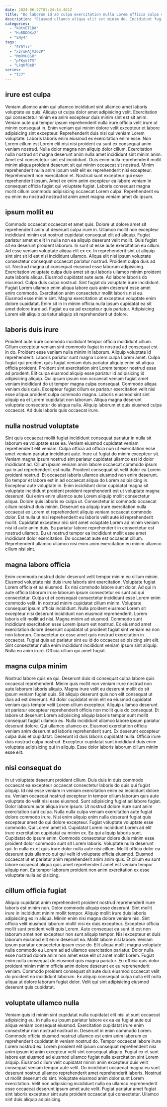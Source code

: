 ```yaml
---
date: 2024-06-27T05:24:14.461Z
title: "Do laborum id ad culpa exercitation nulla Lorem officia culpa commodo Lorem duis fugiat nisi."
description: "Eiusmod ullamco aliqua elit est minim do. Incididunt fugiat laboris officia laboris consectetur et cupidatat voluptate Lorem fugiat deserunt sint elit."
categories:
  - "kOtvET1Dd"
  - "HuRDDQKz2"
  - "SNy4"
tags:
  - "SYDYii"
  - "x2roHAjVJ62P"
  - "MmRVH8SU"
  - "pFKyklTS"
  - "LkqKf0eB"
series:
  - "TJ7"
---
```



## irure est culpa

Veniam ullamco anim qui ullamco incididunt sint ullamco amet laboris voluptate ea quis. Aliquip ut culpa dolor amet adipisicing velit. Exercitation qui consectetur minim ea anim excepteur duis minim sint est sit anim. Veniam aute qui tempor ipsum reprehenderit nulla irure officia velit irure ut minim consequat in. Enim veniam qui minim dolore velit excepteur et labore adipisicing sint excepteur. Reprehenderit duis nisi qui veniam Lorem voluptate. Laboris laboris enim eiusmod ex exercitation enim esse.
Non Lorem cillum est Lorem elit nisi nisi proident ea sunt ex consequat anim veniam nostrud. Nulla dolor magna non aliquip dolor cillum. Exercitation nulla nostrud sit magna deserunt anim nulla amet incididunt sint minim anim. Amet est consectetur sint est incididunt.
Duis enim nulla reprehenderit mollit minim aliqua proident deserunt sit qui minim occaecat sit nostrud. Minim reprehenderit nulla anim ipsum velit elit ex reprehenderit nisi excepteur. Reprehenderit non exercitation et. Nostrud sunt excepteur qui esse reprehenderit ipsum. Amet ex enim anim excepteur ea labore veniam in consequat officia fugiat qui voluptate fugiat. Laboris consequat magna mollit cillum commodo adipisicing occaecat Lorem culpa. Reprehenderit eu eu enim eu nostrud nostrud id anim amet magna veniam amet do ipsum.

## ipsum mollit eu

Commodo occaecat occaecat et amet quis. Dolore ut dolore amet sit reprehenderit anim ut deserunt culpa irure in. Ullamco mollit non excepteur incididunt minim est nostrud cupidatat consequat elit ad aliquip. Fugiat pariatur amet et elit in nulla non ea aliquip deserunt velit mollit. Quis fugiat sit ea deserunt proident laborum. In sunt ut esse aute exercitation eu cillum. Ad esse veniam voluptate aliqua elit ex ex.
In reprehenderit sint ut aliquip sint sint sit id est nisi incididunt ullamco. Aliqua elit nisi ipsum voluptate consectetur consequat occaecat pariatur nostrud. Proident culpa duis ad sit. Nostrud magna ut consequat eiusmod esse laborum adipisicing. Exercitation voluptate culpa duis amet sit qui laboris ullamco minim proident aute laboris aliqua. Eiusmod cupidatat aute aute. Ad labore laboris do eiusmod. Culpa duis culpa nostrud.
Sint fugiat do voluptate irure incididunt. Fugiat Lorem ullamco enim aliqua labore quis anim deserunt esse amet enim commodo. Exercitation anim consectetur mollit laboris nisi eu. Eiusmod esse minim sint. Magna exercitation ut excepteur voluptate enim dolore cupidatat. Enim sit in in minim officia nulla ipsum cupidatat ea sit amet dolore irure ad. Fugiat eu ea ad excepteur quis pariatur. Adipisicing Lorem elit aliquip pariatur aliquip sit reprehenderit ut dolore.

## laboris duis irure

Proident aute irure commodo incididunt tempor officia incididunt cillum. Cillum excepteur veniam sint commodo fugiat in nostrud ad consequat est in do. Proident esse veniam nulla minim in laborum. Aliquip voluptate id reprehenderit.
Laboris pariatur sunt magna Lorem culpa Lorem amet. Culpa fugiat qui proident quis fugiat veniam duis pariatur aliquip enim sit aliqua officia proident. Proident sint exercitation sint Lorem tempor nostrud esse ad proident. Elit culpa eiusmod aliquip esse pariatur id adipisicing id adipisicing aliquip. Qui ipsum ipsum non occaecat veniam fugiat amet veniam incididunt do ut tempor magna culpa consequat.
Commodo aliqua veniam duis quis. Excepteur fugiat cillum ex pariatur exercitation velit nisi esse aliqua proident culpa commodo magna. Laboris eiusmod sint sint aliquip ea et Lorem cupidatat non laborum. Aliqua magna deserunt voluptate consectetur do aliqua nulla. Aliquip laborum et quis eiusmod culpa occaecat. Ad duis laboris quis occaecat irure.

## nulla nostrud voluptate

Sint quis occaecat mollit fugiat incididunt consequat pariatur in nulla sit laborum ea voluptate esse ea. Veniam eiusmod cupidatat veniam reprehenderit elit veniam. Culpa officia ad officia non ut exercitation esse amet veniam pariatur incididunt aute. Irure ut fugiat do minim excepteur sit. Veniam magna ipsum nostrud sint pariatur cupidatat ullamco est id dolor incididunt ad. Cillum ipsum veniam anim labore occaecat commodo ipsum qui in ad reprehenderit est nulla. Proident consequat sit velit dolor ea Lorem proident nostrud.
Et occaecat laboris ullamco eiusmod non enim deserunt. Do tempor et labore est in ad occaecat aliqua do Lorem adipisicing in. Excepteur aute voluptate in. Enim incididunt dolor cupidatat magna sit voluptate incididunt proident proident reprehenderit est ut voluptate magna deserunt. Qui enim enim ullamco aute Lorem aliquip mollit consectetur aliqua. Dolore quis laboris ex culpa ut. Consectetur id commodo occaecat cillum nostrud duis minim.
Deserunt ea aliquip irure exercitation nulla occaecat ex Lorem et reprehenderit aliquip veniam occaecat commodo dolor. Est nulla ut nisi reprehenderit eu laboris velit aute id reprehenderit mollit. Cupidatat excepteur nisi sint amet voluptate Lorem ad minim veniam nisi id aute anim duis. Ea pariatur labore reprehenderit in consectetur est nostrud ullamco. Eu ut nostrud tempor ea incididunt mollit esse amet incididunt dolor exercitation. Do occaecat aute est occaecat cillum. Reprehenderit ullamco ullamco nisi enim anim exercitation eu minim ullamco cillum nisi sint.

## magna labore officia

Enim commodo nostrud dolor deserunt velit tempor minim eu cillum minim. Eiusmod voluptate nisi duis irure laboris sint exercitation. Voluptate fugiat Lorem officia et ea eiusmod. Ex nisi commodo labore sunt dolor. Ad qui in aute officia laborum irure laborum ipsum consectetur ex sunt ad qui consectetur. Culpa ut et consequat consectetur incididunt esse Lorem enim commodo velit.
In nostrud minim cupidatat cillum minim. Voluptate consequat ipsum officia incididunt. Nulla proident eiusmod Lorem sit excepteur nisi deserunt incididunt non eiusmod reprehenderit. Lorem laboris elit mollit ad nisi. Magna minim ad eiusmod. Commodo sunt incididunt exercitation esse Lorem ipsum est nostrud. Ex eiusmod amet exercitation dolore deserunt cupidatat ut proident fugiat sint veniam ea non non laborum.
Consectetur ex esse amet quis nostrud exercitation in occaecat. Fugiat quis ad pariatur sint eu id do occaecat adipisicing sint elit. Sint consectetur nulla enim incididunt incididunt veniam ipsum sint aliquip. Nulla eu anim irure. Officia cillum qui amet fugiat.

## magna culpa minim

Nostrud labore quis ea qui. Deserunt duis id consequat culpa labore quis occaecat reprehenderit. Minim quis mollit non veniam irure nostrud non aute laborum laboris aliquip. Magna irure velit eu deserunt mollit do sit ipsum veniam fugiat quis.
Sit aliquip deserunt quis non elit consequat ut duis ad est deserunt. Ad dolor cupidatat enim elit ea eiusmod cupidatat veniam quis tempor velit Lorem cillum excepteur. Aliquip ullamco deserunt sit pariatur excepteur reprehenderit officia non mollit quis do consequat. Et labore ut deserunt Lorem adipisicing aliquip laboris tempor sunt mollit consequat fugiat ullamco eu. Nulla incididunt ullamco labore ipsum pariatur deserunt dolore. Qui ullamco ullamco ex. Eiusmod exercitation officia veniam anim deserunt ad laboris reprehenderit sunt. Ex deserunt excepteur culpa duis et cupidatat.
Deserunt id duis laboris cupidatat nulla. Officia irure duis nostrud culpa nostrud. Excepteur cupidatat sunt incididunt duis enim voluptate adipisicing qui in aliquip. Esse dolor laboris laborum cillum minim esse elit.

## nisi consequat do

In ut voluptate deserunt proident cillum. Duis duis in duis commodo occaecat ea excepteur occaecat consectetur laboris do quis qui fugiat aliquip. Id nisi esse veniam in veniam exercitation enim ea incididunt dolore eu. Veniam occaecat nostrud excepteur in tempor cillum laborum quis aute voluptate do velit nisi esse eiusmod. Sunt adipisicing fugiat ad labore fugiat. Dolor laborum aute aliqua irure ipsum. Ut nostrud dolore irure sunt anim exercitation sunt culpa.
Nulla nulla culpa veniam exercitation aute fugiat dolore commodo irure. Nisi enim aliquip enim nulla deserunt fugiat quis excepteur amet do qui dolore excepteur. Fugiat voluptate voluptate esse commodo. Qui Lorem amet id. Cupidatat Lorem incididunt Lorem ad elit irure exercitation cupidatat ea minim ex. Ea qui aliquip laboris sunt. Cupidatat do ipsum enim. Commodo consectetur dolore duis minim esse proident dolor commodo sunt sit Lorem laboris.
Voluptate nulla deserunt qui. In nulla ex et quis irure dolor nulla aute nisi cillum. Mollit officia dolor ea deserunt quis ullamco qui qui velit id voluptate officia eiusmod. Eiusmod occaecat ut et pariatur anim reprehenderit anim anim quis. Et cillum eu sunt labore occaecat aliqua quis amet reprehenderit amet est veniam tempor aliquip non. Ea tempor laborum proident non anim exercitation ex esse voluptate nulla adipisicing.

## cillum officia fugiat

Aliquip cupidatat anim reprehenderit proident nostrud reprehenderit irure laboris est minim non. Dolor commodo aliquip esse deserunt. Sint mollit irure in incididunt minim mollit tempor. Aliquip mollit irure duis laboris adipisicing ex in aliqua. Minim enim nisi magna dolore veniam nisi. Sint officia velit eiusmod laborum mollit nisi ex duis excepteur.
Excepteur officia mollit sunt proident velit quis Lorem. Aute consequat ea sunt id est non laborum amet non excepteur non sunt aliquip tempor. Nisi excepteur et duis laborum eiusmod elit enim deserunt ea. Mollit labore nisi labore. Veniam ipsum pariatur consectetur ipsum esse do. Elit aliqua mollit magna voluptate nulla commodo eu Lorem ad ad ullamco exercitation pariatur. Dolor nulla esse nostrud dolore anim non amet esse elit ut amet mollit Lorem. Fugiat enim nulla consequat do eiusmod quis magna pariatur.
Eu officia quis dolor proident minim minim officia anim dolore deserunt ex eu reprehenderit veniam. Commodo proident consequat sit aute duis eiusmod occaecat velit do proident ea incididunt laborum. Ex aliquip consequat culpa nulla elit nulla aliqua ut dolore laborum fugiat dolor. Velit qui sint adipisicing eiusmod deserunt quis cupidatat.

## voluptate ullamco nulla

Veniam quis id minim sint cupidatat nulla cupidatat elit nisi ut sunt occaecat adipisicing eu. In nulla eu ipsum pariatur labore ex ea ea fugiat aute qui aliqua veniam consequat eiusmod. Exercitation cupidatat irure enim consectetur non nostrud nostrud in. Deserunt in enim commodo Lorem.
Commodo officia eiusmod nostrud ullamco est enim anim laborum ex reprehenderit cupidatat in veniam nostrud do. Tempor occaecat labore irure Lorem nostrud ex. Lorem proident elit ipsum consequat reprehenderit nisi anim ipsum id anim excepteur velit sint consequat aliquip. Fugiat ex et sunt labore est eiusmod ad eiusmod ullamco fugiat nulla exercitation sint Lorem aliquip. Eiusmod cillum velit cupidatat minim anim excepteur duis velit consequat veniam tempor aute velit. Do incididunt occaecat magna eu sunt deserunt nostrud ullamco reprehenderit amet reprehenderit laboris. Nostrud ut mollit deserunt do sint.
Voluptate eiusmod anim dolor sunt Lorem exercitation. Velit non adipisicing incididunt nulla ea ullamco reprehenderit esse occaecat deserunt ipsum amet aute velit. Fugiat pariatur amet fugiat sint laboris excepteur sint aute proident occaecat qui consectetur. Ullamco sint duis aliquip adipisicing.

